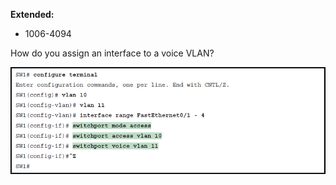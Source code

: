 **Extended:**

- 1006-4094

How do you assign an interface to a voice VLAN?

![img](images/vlan/35439559-198-pro01.jpg)

